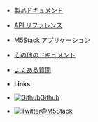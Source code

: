 - [製品ドキュメント](ja/)
<!-- - [入門ガイド](ja/qs) -->
- [API リファレンス](ja/api)
- [M5Stack アプリケーション](ja/case)
- [その他のドキュメント](ja/related_documents)
- [よくある質問](ja/faq)


- **Links**
- [![Github](https://icongram.jgog.in/simple/github.svg?color=808080&size=16)Github](https://github.com/m5stack)
- [![Twitter](https://icongram.jgog.in/simple/twitter.svg?colored&size=16)@M5Stack](http://twitter.com/M5Stack)
